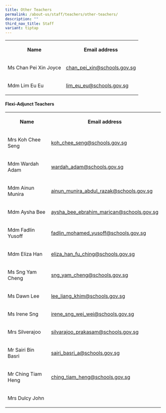 ```yaml
---
title: Other Teachers
permalink: /about-us/staff/teachers/other-teachers/
description: ""
third_nav_title: Staff
variant: tiptap
---
```

<table style="minWidth: 50px">
<colgroup>
<col>
<col>
</colgroup>
<tbody>
<tr>
<th rowspan="1" colspan="1">
<p>Name</p>
</th>
<th rowspan="1" colspan="1">
<p>Email address</p>
</th>
</tr>
<tr>
<td rowspan="1" colspan="1">
<p>Ms Chan Pei Xin Joyce</p>
</td>
<td rowspan="1" colspan="1">
<p><a href="chan_pei_xin@schools.gov.sg" rel="noopener noreferrer nofollow" target="_blank">chan_pei_xin@schools.gov.sg</a>
</p>
</td>
</tr>
<tr>
<td rowspan="1" colspan="1">
<p>Mdm Lim Eu Eu</p>
</td>
<td rowspan="1" colspan="1">
<p><a href="lim_eu_eu@schools.gov.sg" rel="noopener noreferrer nofollow" target="_blank">lim_eu_eu@schools.gov.sg</a>
</p>
</td>
</tr>
</tbody>
</table>
<h4>Flexi-Adjunct Teachers</h4>
<table style="minWidth: 50px">
<colgroup>
<col>
<col>
</colgroup>
<tbody>
<tr>
<th rowspan="1" colspan="1">
<p>Name</p>
</th>
<th rowspan="1" colspan="1">
<p>Email address</p>
</th>
</tr>
<tr>
<td rowspan="1" colspan="1">
<p>Mrs Koh Chee Seng</p>
</td>
<td rowspan="1" colspan="1">
<p><a href="koh_chee_seng@schools.gov.sg" rel="noopener noreferrer nofollow" target="_blank">koh_chee_seng@schools.gov.sg</a>
</p>
</td>
</tr>
<tr>
<td rowspan="1" colspan="1">
<p>Mdm Wardah Adam</p>
</td>
<td rowspan="1" colspan="1">
<p><a href="wardah_adam@schools.gov.sg" rel="noopener noreferrer nofollow" target="_blank">wardah_adam@schools.gov.sg</a>
</p>
</td>
</tr>
<tr>
<td rowspan="1" colspan="1">
<p>Mdm Ainun Munira</p>
</td>
<td rowspan="1" colspan="1">
<p><a href="ainun_munira_abdul_razak@schools.gov.sg" rel="noopener noreferrer nofollow" target="_blank">ainun_munira_abdul_razak@schools.gov.sg</a>
</p>
</td>
</tr>
<tr>
<td rowspan="1" colspan="1">
<p>Mdm Aysha Bee</p>
</td>
<td rowspan="1" colspan="1">
<p><a href="aysha_bee_ebrahim_marican@schools.gov.sg" rel="noopener noreferrer nofollow" target="_blank">aysha_bee_ebrahim_marican@schools.gov.sg</a>
</p>
</td>
</tr>
<tr>
<td rowspan="1" colspan="1">
<p>Mdm Fadlin Yusoff</p>
</td>
<td rowspan="1" colspan="1">
<p><a href="fadlin_mohamed_yusoff@schools.gov.sg" rel="noopener noreferrer nofollow" target="_blank">fadlin_mohamed_yusoff@schools.gov.sg</a>
</p>
</td>
</tr>
<tr>
<td rowspan="1" colspan="1">
<p>Mdm Eliza Han</p>
</td>
<td rowspan="1" colspan="1">
<p><a href="eliza_han_fu_ching@schools.gov.sg" rel="noopener noreferrer nofollow" target="_blank">eliza_han_fu_ching@schools.gov.sg</a>
</p>
</td>
</tr>
<tr>
<td rowspan="1" colspan="1">
<p>Ms Sng Yam Cheng</p>
</td>
<td rowspan="1" colspan="1">
<p><a href="sng_yam_cheng@schools.gov.sg" rel="noopener noreferrer nofollow" target="_blank">sng_yam_cheng@schools.gov.sg</a>
</p>
</td>
</tr>
<tr>
<td rowspan="1" colspan="1">
<p>Ms Dawn Lee</p>
</td>
<td rowspan="1" colspan="1">
<p><a href="lee_liang_khim@schools.gov.sg" rel="noopener noreferrer nofollow" target="_blank">lee_liang_khim@schools.gov.sg</a>
</p>
</td>
</tr>
<tr>
<td rowspan="1" colspan="1">
<p>Ms Irene Sng</p>
</td>
<td rowspan="1" colspan="1">
<p><a href="irene_sng_wei_wei@schools.gov.sg" rel="noopener noreferrer nofollow" target="_blank">irene_sng_wei_wei@schools.gov.sg</a>
</p>
</td>
</tr>
<tr>
<td rowspan="1" colspan="1">
<p>Mrs Silverajoo</p>
</td>
<td rowspan="1" colspan="1">
<p><a href="silvarajoo_prakasam@schools.gov.sg" rel="noopener noreferrer nofollow" target="_blank">silvarajoo_prakasam@schools.gov.sg</a>
</p>
</td>
</tr>
<tr>
<td rowspan="1" colspan="1">
<p>Mr Sairi Bin Basri</p>
</td>
<td rowspan="1" colspan="1">
<p><a href="sairi_basri_a@schools.gov.sg" rel="noopener noreferrer nofollow" target="_blank">sairi_basri_a@schools.gov.sg</a>
</p>
</td>
</tr>
<tr>
<td rowspan="1" colspan="1">
<p>Mr Ching Tiam Heng</p>
</td>
<td rowspan="1" colspan="1">
<p><a href="ching_tiam_heng@schools.gov.sg" rel="noopener noreferrer nofollow" target="_blank">ching_tiam_heng@schools.gov.sg</a>
</p>
</td>
</tr>
<tr>
<td rowspan="1" colspan="1">
<p>Mrs Dulcy John</p>
</td>
<td rowspan="1" colspan="1">
<p></p>
</td>
</tr>
</tbody>
</table>
<p></p>